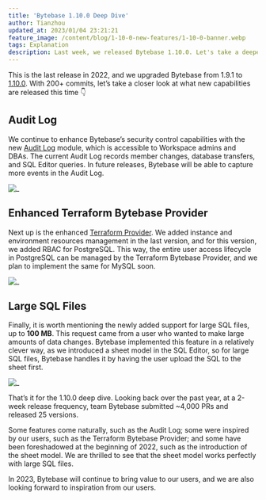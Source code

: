 ```yaml
---
title: 'Bytebase 1.10.0 Deep Dive'
author: Tianzhou
updated_at: 2023/01/04 23:21:21
feature_image: /content/blog/1-10-0-new-features/1-10-0-banner.webp
tags: Explanation
description: Last week, we released Bytebase 1.10.0. Let's take a deeper look into the new features - Audit Log - Terraform Provider to manage user roles in PostgreSQL - Support for large SQL files.
---
```


This is the last release in 2022, and we upgraded Bytebase from 1.9.1 to [1.10.0](/changelog/bytebase-1-10-0). With 200+ commits, let’s take a closer look at what new capabilities are released this time 👇

## Audit Log

We continue to enhance Bytebase’s security control capabilities with the new [Audit Log](https://docs.bytebase.com/security/audit-log) module, which is accessible to Workspace admins and DBAs. The current Audit Log records member changes, database transfers, and SQL Editor queries. In future releases, Bytebase will be able to capture more events in the Audit Log.

![_](/content/blog/1-10-0-new-features/audit-log.webp)

## Enhanced Terraform Bytebase Provider

Next up is the enhanced [Terraform Provider](https://registry.terraform.io/providers/bytebase/bytebase/latest/docs/resources/database_role). We added instance and environment resources management in the last version, and for this version, we added RBAC for PostgreSQL. This way, the entire user access lifecycle in PostgreSQL can be managed by the Terraform Bytebase Provider, and we plan to implement the same for MySQL soon.

![_](/content/blog/1-10-0-new-features/terraform-provider-role.webp)

## Large SQL Files

Finally, it is worth mentioning the newly added support for large SQL files, up to **100 MB**. This request came from a user who wanted to make large amounts of data changes. Bytebase implemented this feature in a relatively clever way, as we introduced a sheet model in the SQL Editor, so for large SQL files, Bytebase handles it by having the user upload the SQL to the sheet first.

![_](/content/blog/1-10-0-new-features/upload-sql-sheet.webp)

That’s it for the 1.10.0 deep dive. Looking back over the past year, at a 2-week release frequency, team Bytebase submitted ~4,000 PRs and released 25 versions.

Some features come naturally, such as the Audit Log; some were inspired by our users, such as the Terraform Bytebase Provider; and some have been foreshadowed at the beginning of 2022, such as the introduction of the sheet model. We are thrilled to see that the sheet model works perfectly with large SQL files.

In 2023, Bytebase will continue to bring value to our users, and we are also looking forward to inspiration from our users.
